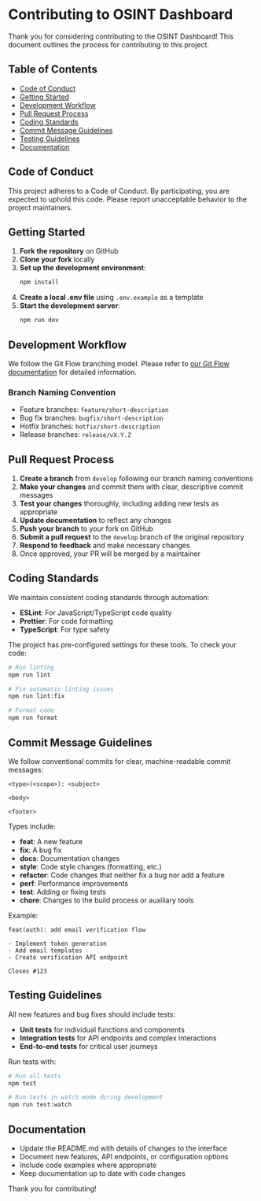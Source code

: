 # Contributing to OSINT Dashboard

Thank you for considering contributing to the OSINT Dashboard! This document outlines the process for contributing to this project.

## Table of Contents

- [Code of Conduct](#code-of-conduct)
- [Getting Started](#getting-started)
- [Development Workflow](#development-workflow)
- [Pull Request Process](#pull-request-process)
- [Coding Standards](#coding-standards)
- [Commit Message Guidelines](#commit-message-guidelines)
- [Testing Guidelines](#testing-guidelines)
- [Documentation](#documentation)

## Code of Conduct

This project adheres to a Code of Conduct. By participating, you are expected to uphold this code. Please report unacceptable behavior to the project maintainers.

## Getting Started

1. **Fork the repository** on GitHub
2. **Clone your fork** locally
3. **Set up the development environment**:
   ```bash
   npm install
   ```
4. **Create a local .env file** using `.env.example` as a template
5. **Start the development server**:
   ```bash
   npm run dev
   ```

## Development Workflow

We follow the Git Flow branching model. Please refer to [our Git Flow documentation](.github/workflows/gitflow.md) for detailed information.

### Branch Naming Convention

- Feature branches: `feature/short-description`
- Bug fix branches: `bugfix/short-description`
- Hotfix branches: `hotfix/short-description`
- Release branches: `release/vX.Y.Z`

## Pull Request Process

1. **Create a branch** from `develop` following our branch naming conventions
2. **Make your changes** and commit them with clear, descriptive commit messages
3. **Test your changes** thoroughly, including adding new tests as appropriate
4. **Update documentation** to reflect any changes
5. **Push your branch** to your fork on GitHub
6. **Submit a pull request** to the `develop` branch of the original repository
7. **Respond to feedback** and make necessary changes
8. Once approved, your PR will be merged by a maintainer

## Coding Standards

We maintain consistent coding standards through automation:

- **ESLint**: For JavaScript/TypeScript code quality
- **Prettier**: For code formatting
- **TypeScript**: For type safety

The project has pre-configured settings for these tools. To check your code:

```bash
# Run linting
npm run lint

# Fix automatic linting issues
npm run lint:fix

# Format code
npm run format
```

## Commit Message Guidelines

We follow conventional commits for clear, machine-readable commit messages:

```
<type>(<scope>): <subject>

<body>

<footer>
```

Types include:
- **feat**: A new feature
- **fix**: A bug fix
- **docs**: Documentation changes
- **style**: Code style changes (formatting, etc.)
- **refactor**: Code changes that neither fix a bug nor add a feature
- **perf**: Performance improvements
- **test**: Adding or fixing tests
- **chore**: Changes to the build process or auxiliary tools

Example:
```
feat(auth): add email verification flow

- Implement token generation
- Add email templates
- Create verification API endpoint

Closes #123
```

## Testing Guidelines

All new features and bug fixes should include tests:

- **Unit tests** for individual functions and components
- **Integration tests** for API endpoints and complex interactions
- **End-to-end tests** for critical user journeys

Run tests with:
```bash
# Run all tests
npm test

# Run tests in watch mode during development
npm run test:watch
```

## Documentation

- Update the README.md with details of changes to the interface
- Document new features, API endpoints, or configuration options
- Include code examples where appropriate
- Keep documentation up to date with code changes

Thank you for contributing! 